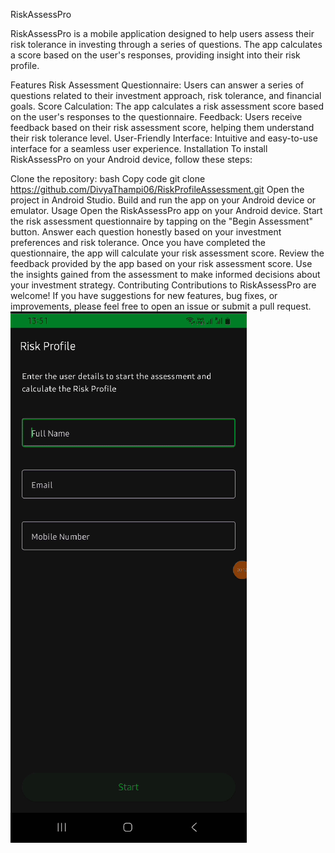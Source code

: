 RiskAssessPro

RiskAssessPro is a mobile application designed to help users assess their risk tolerance in investing through a series of questions. The app calculates a score based on the user's responses, providing insight into their risk profile.

Features
Risk Assessment Questionnaire: Users can answer a series of questions related to their investment approach, risk tolerance, and financial goals.
Score Calculation: The app calculates a risk assessment score based on the user's responses to the questionnaire.
Feedback: Users receive feedback based on their risk assessment score, helping them understand their risk tolerance level.
User-Friendly Interface: Intuitive and easy-to-use interface for a seamless user experience.
Installation
To install RiskAssessPro on your Android device, follow these steps:

Clone the repository:
bash
Copy code
git clone https://github.com/DivyaThampi06/RiskProfileAssessment.git
Open the project in Android Studio.
Build and run the app on your Android device or emulator.
Usage
Open the RiskAssessPro app on your Android device.
Start the risk assessment questionnaire by tapping on the "Begin Assessment" button.
Answer each question honestly based on your investment preferences and risk tolerance.
Once you have completed the questionnaire, the app will calculate your risk assessment score.
Review the feedback provided by the app based on your risk assessment score.
Use the insights gained from the assessment to make informed decisions about your investment strategy.
Contributing
Contributions to RiskAssessPro are welcome! If you have suggestions for new features, bug fixes, or improvements, please feel free to open an issue or submit a pull request.
![Alt Text](kotlin.gif)
